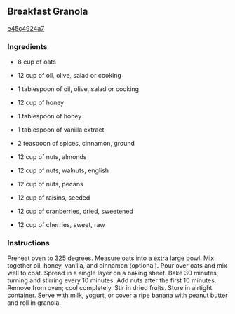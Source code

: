 ## Breakfast Granola

[e45c4924a7](http://www.food.com/recipe/breakfast-granola-326970)

### Ingredients

 - 8 cup of oats

 - 12 cup of oil, olive, salad or cooking

 - 1 tablespoon of oil, olive, salad or cooking

 - 12 cup of honey

 - 1 tablespoon of honey

 - 1 tablespoon of vanilla extract

 - 2 teaspoon of spices, cinnamon, ground

 - 12 cup of nuts, almonds

 - 12 cup of nuts, walnuts, english

 - 12 cup of nuts, pecans

 - 12 cup of raisins, seeded

 - 12 cup of cranberries, dried, sweetened

 - 12 cup of cherries, sweet, raw

### Instructions

Preheat oven to 325 degrees. Measure oats into a extra large bowl. Mix together oil, honey, vanilla, and cinnamon (optional). Pour over oats and mix well to coat. Spread in a single layer on a baking sheet. Bake 30 minutes, turning and stirring every 10 minutes. Add nuts after the first 10 minutes. Remove from oven; cool completely. Stir in dried fruits. Store in airtight container. Serve with milk, yogurt, or cover a ripe banana with peanut butter and roll in granola.